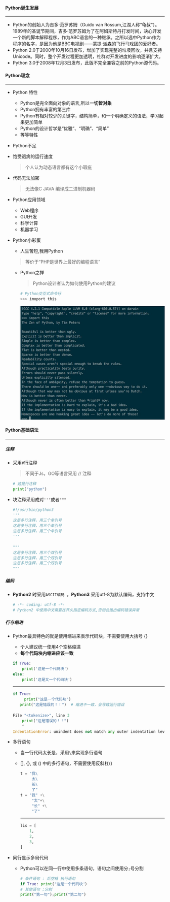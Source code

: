 #### Python诞生发展

---

- Python的创始人为吉多·范罗苏姆（Guido van Rossum,江湖人称“龟叔“）。1989年的圣诞节期间，吉多·范罗苏姆为了在阿姆斯特丹打发时间，决心开发一个新的脚本解释程序，作为ABC语言的一种继承。之所以选中Python作为程序的名字，是因为他是BBC电视剧——蒙提·派森的飞行马戏团的爱好者。
- Python 2.0于2000年10月16日发布，增加了实现完整的垃圾回收，并且支持Unicode。同时，整个开发过程更加透明，社群对开发进度的影响逐渐扩大。
- Python 3.0于2008年12月3日发布，此版不完全兼容之前的Python源代码。

#### Python理念

---

- Python 特性
  - Python是完全面向对象的语言,所以**一切皆对象**
  - Python拥有丰富的第三库
  - Python有相对较少的关键字，结构简单，和一个明确定义的语法，学习起来更加简单
  - Python的设计哲学是“优雅”、“明确”、“简单”
  - 等等特性

-  Python不足
  - 饱受诟病的运行速度

    > 个人认为动态语言都有这个小瑕疵

  - 代码无法加密

    > 无法像C JAVA 编译成二进制机器码

- Python应用领域
  - Web程序
  - GUI开发
  - 科学计算
  - 机器学习

- Python小彩蛋
  -  人生苦短,我用Python

    > 等价于“PHP是世界上最好的编程语言”

  - Python之禅

    > Python设计者认为如何使用Python的建议

    ```python
    # Python交互式命令行
    >>> imoport this
    ```

    ![Python之禅](assets/Python之禅.png)

#### Python基础语法

------

##### 注释

- 采用`#`行注释

  > 不同于Js，GO等语言采用  // 注释 

  ```python
  # 这是行注释
  print("python")
  ```

- 块注释采用成对`'''`或者`"""`

  ```python
  #!/usr/bin/python3 
  '''
  这是多行注释，用三个单引号
  这是多行注释，用三个单引号 
  这是多行注释，用三个单引号
  '''
  
  """
  这是多行注释，用三个双引号
  这是多行注释，用三个双引号 
  这是多行注释，用三个双引号
  """
  ```

##### 编码

- **Python2** 时采用`ASCII编码 `，**Python3** 采用utf-8为默认编码，支持中文

  ```python
  # -*- coding: utf-8 -*-
  # Python2 中使用中文需要在开头指定编码方式,否则会抛出编码错误异常
  ```


##### 行与缩进

- Python最具特色的就是使用缩进来表示代码块，不需要使用大括号 {}  

  - 个人建议统一使用4个空格缩进
  - **每个代码块内缩进应该一致**

  ```python
  if True:
      print('这是一个代码块'）
  else:
      print('这是又一个代码块'）
  ```

  ------

  ```python
  if True: 
       print("这是一个代码块") 
     print("这是错误的！！")  # 缩进不一致，会导致运行错误
                                      
  File "<tokenize>", line 3
      print("这是错误的！！")
      ^
  IndentationError: unindent does not match any outer indentation level 
  ```

- 多行语句

  - 当一行代码太长是，采用`\`来实现多行语句

  - [], {}, 或 () 中的多行语句，不需要使用反斜杠(\) 

    ```python
    t = "我\
         太\
         长\
         了"
    t = "我" +\
         "太"+\
         "长" +\
         "了"
    ```

    ------

    ```python
    lis = [
        1,
        2,
        3,
    ]
    ```

- 同行显示多局代码

  - Python可以在同一行中使用多条语句，语句之间使用分`;`号分割

    ```python
    # 条件语句 : 后空格 执行语句
    if True: print('这是一个代码块'）
    # 其他语句 ;分割
    print("第一句");print("第二句") 
    ```

     
